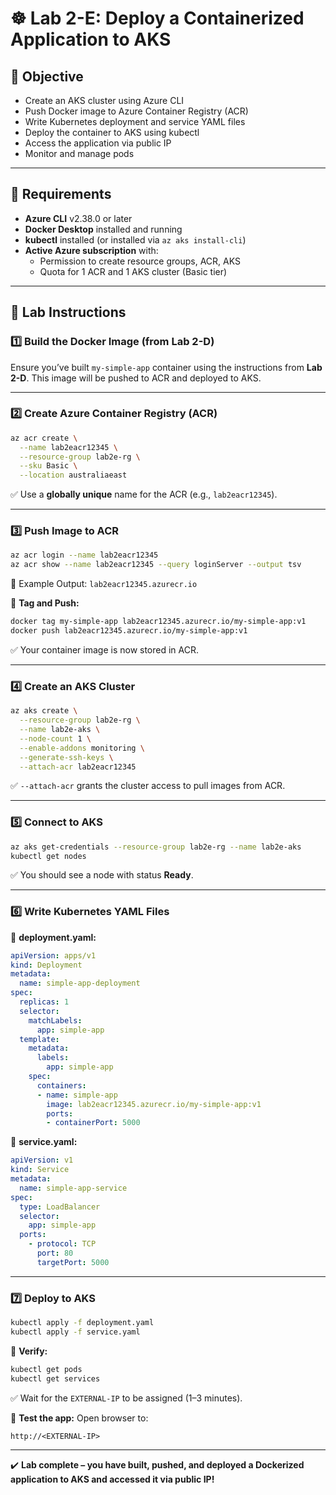 # ☸️ Lab 2-E: Deploy a Containerized Application to AKS

## 🎯 Objective

- Create an AKS cluster using Azure CLI
- Push Docker image to Azure Container Registry (ACR)
- Write Kubernetes deployment and service YAML files
- Deploy the container to AKS using kubectl
- Access the application via public IP
- Monitor and manage pods

---

## 🧰 Requirements

- **Azure CLI** v2.38.0 or later
- **Docker Desktop** installed and running
- **kubectl** installed (or installed via `az aks install-cli`)
- **Active Azure subscription** with:
  - Permission to create resource groups, ACR, AKS
  - Quota for 1 ACR and 1 AKS cluster (Basic tier)

---

## 👣 Lab Instructions

### 1️⃣ Build the Docker Image (from Lab 2-D)

Ensure you’ve built `my-simple-app` container using the instructions from **Lab 2-D**. This image will be pushed to ACR and deployed to AKS.

---

### 2️⃣ Create Azure Container Registry (ACR)

```bash
az acr create \
  --name lab2eacr12345 \
  --resource-group lab2e-rg \
  --sku Basic \
  --location australiaeast
```

✅ Use a **globally unique** name for the ACR (e.g., `lab2eacr12345`).

---

### 3️⃣ Push Image to ACR

```bash
az acr login --name lab2eacr12345
az acr show --name lab2eacr12345 --query loginServer --output tsv
```

📌 Example Output: `lab2eacr12345.azurecr.io`

🔹 **Tag and Push:**

```bash
docker tag my-simple-app lab2eacr12345.azurecr.io/my-simple-app:v1
docker push lab2eacr12345.azurecr.io/my-simple-app:v1
```

✅ Your container image is now stored in ACR.

---

### 4️⃣ Create an AKS Cluster

```bash
az aks create \
  --resource-group lab2e-rg \
  --name lab2e-aks \
  --node-count 1 \
  --enable-addons monitoring \
  --generate-ssh-keys \
  --attach-acr lab2eacr12345
```

✅ `--attach-acr` grants the cluster access to pull images from ACR.

---

### 5️⃣ Connect to AKS

```bash
az aks get-credentials --resource-group lab2e-rg --name lab2e-aks
kubectl get nodes
```

✅ You should see a node with status **Ready**.

---

### 6️⃣ Write Kubernetes YAML Files

🔹 **deployment.yaml:**

```yaml
apiVersion: apps/v1
kind: Deployment
metadata:
  name: simple-app-deployment
spec:
  replicas: 1
  selector:
    matchLabels:
      app: simple-app
  template:
    metadata:
      labels:
        app: simple-app
    spec:
      containers:
      - name: simple-app
        image: lab2eacr12345.azurecr.io/my-simple-app:v1
        ports:
        - containerPort: 5000
```

🔹 **service.yaml:**

```yaml
apiVersion: v1
kind: Service
metadata:
  name: simple-app-service
spec:
  type: LoadBalancer
  selector:
    app: simple-app
  ports:
    - protocol: TCP
      port: 80
      targetPort: 5000
```

---

### 7️⃣ Deploy to AKS

```bash
kubectl apply -f deployment.yaml
kubectl apply -f service.yaml
```

🔹 **Verify:**

```bash
kubectl get pods
kubectl get services
```

✅ Wait for the `EXTERNAL-IP` to be assigned (1–3 minutes).

🔹 **Test the app:** Open browser to:

```
http://<EXTERNAL-IP>
```

---

✔️ **Lab complete – you have built, pushed, and deployed a Dockerized application to AKS and accessed it via public IP!**

